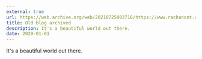 ```yaml
---
external: true
url: https://web.archive.org/web/20210725083716/https://www.rachanont.com/archives/
title: Old blog archived
description: It's a beautiful world out there.
date: 2020-01-01
---
```


It's a beautiful world out there.
